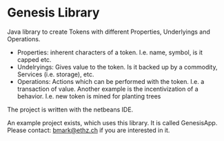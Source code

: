 # Genesis Library

Java library to create Tokens with different Properties, Underlyings and Operations.

* Properties: inherent characters of a token. I.e. name, symbol, is it capped etc.
* Undelryings: Gives value to the token. Is it backed up by a commodity, Services (i.e. storage), etc.
* Operations: Actions which can be performed with the token. I.e. a transaction of value. Another example is the incentivization of a behavior. I.e. new token is mined for planting trees

The project is written with the netbeans IDE.

An example project exists, which uses this library. It is called GenesisApp. Please contact: bmark@ethz.ch if you are interested in it.
